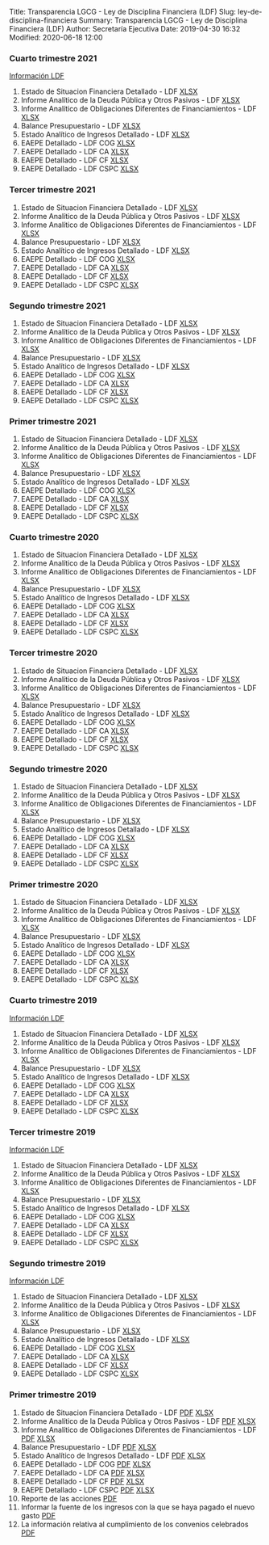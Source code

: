 Title: Transparencia LGCG - Ley de Disciplina Financiera (LDF)
Slug: ley-de-disciplina-financiera
Summary: Transparencia LGCG - Ley de Disciplina Financiera (LDF)
Author: Secretaría Ejecutiva
Date: 2019-04-30 16:32
Modified: 2020-06-18 12:00

### Cuarto trimestre 2021

[Información LDF](2019-10_12-00-informacion-ldf.pdf)


1. Estado de Situacion Financiera Detallado - LDF [XLSX](2021-4-1.xlsx)
2. Informe Analítico de la Deuda Pública y Otros Pasivos - LDF [XLSX](2021-4-2.xlsx)
3. Informe Analítico de Obligaciones Diferentes de Financiamientos - LDF [XLSX](2021-4-3.xlsx)
4. Balance Presupuestario - LDF [XLSX](2021-4-4.xlsx)
5. Estado Analítico de Ingresos Detallado - LDF [XLSX](2021-4-5.xlsx)
6. EAEPE Detallado - LDF COG [XLSX](2021-4-6.xlsx)
7. EAEPE Detallado - LDF CA [XLSX](2021-4-7.xlsx)
8. EAEPE Detallado - LDF CF [XLSX](2021-4-8.xlsx)
9. EAEPE Detallado - LDF CSPC [XLSX](2021-9-x.xlsx)

### Tercer trimestre 2021


1. Estado de Situacion Financiera Detallado - LDF [XLSX](2021-3-1.xlsx)
2. Informe Analítico de la Deuda Pública y Otros Pasivos - LDF [XLSX](2021-3-2.xlsx)
3. Informe Analítico de Obligaciones Diferentes de Financiamientos - LDF [XLSX](2021-3-3.xlsx)
4. Balance Presupuestario - LDF [XLSX](2021-3-4.xlsx)
5. Estado Analítico de Ingresos Detallado - LDF [XLSX](2021-3-5.xlsx)
6. EAEPE Detallado - LDF COG [XLSX](2021-3-6.xlsx)
7. EAEPE Detallado - LDF CA [XLSX](2021-3-7.xlsx)
8. EAEPE Detallado - LDF CF [XLSX](2021-3-8.xlsx)
9. EAEPE Detallado - LDF CSPC [XLSX](2021-9-x.xlsx)


### Segundo trimestre 2021



1. Estado de Situacion Financiera Detallado - LDF [XLSX](2021-2-1.xlsx)
2. Informe Analítico de la Deuda Pública y Otros Pasivos - LDF [XLSX](2021-2-2.xlsx)
3. Informe Analítico de Obligaciones Diferentes de Financiamientos - LDF [XLSX](2021-2-3.xlsx)
4. Balance Presupuestario - LDF [XLSX](2021-2-4.xlsx)
5. Estado Analítico de Ingresos Detallado - LDF [XLSX](2021-2-5.xlsx)
6. EAEPE Detallado - LDF COG [XLSX](2021-2-6.xlsx)
7. EAEPE Detallado - LDF CA [XLSX](2021-2-7.xlsx)
8. EAEPE Detallado - LDF CF [XLSX](2021-2-8.xlsx)
9. EAEPE Detallado - LDF CSPC [XLSX](2021-9-x.xlsx)


### Primer trimestre 2021


1. Estado de Situacion Financiera Detallado - LDF [XLSX](2021-1-1.xlsx)
2. Informe Analítico de la Deuda Pública y Otros Pasivos - LDF [XLSX](2021-1-2.xlsx)
3. Informe Analítico de Obligaciones Diferentes de Financiamientos - LDF [XLSX](2021-1-3.xlsx)
4. Balance Presupuestario - LDF [XLSX](2021-1-4.xlsx)
5. Estado Analítico de Ingresos Detallado - LDF [XLSX](2021-1-5.xlsx)
6. EAEPE Detallado - LDF COG [XLSX](2021-1-6.xlsx)
7. EAEPE Detallado - LDF CA [XLSX](2021-1-7.xlsx)
8. EAEPE Detallado - LDF CF [XLSX](2021-1-8.xlsx)
9. EAEPE Detallado - LDF CSPC [XLSX](2021-9-x.xlsx)

### Cuarto trimestre 2020

1. Estado de Situacion Financiera Detallado - LDF [XLSX](2020-4-1.xlsx)
2. Informe Analítico de la Deuda Pública y Otros Pasivos - LDF [XLSX](2020-4-2.xlsx)
3. Informe Analítico de Obligaciones Diferentes de Financiamientos - LDF [XLSX](2020-4-3.xlsx)
4. Balance Presupuestario - LDF [XLSX](2020-4-4.xlsx)
5. Estado Analítico de Ingresos Detallado - LDF [XLSX](2020-4-5.xlsx)
6. EAEPE Detallado - LDF COG [XLSX](2020-4-6.xlsx)
7. EAEPE Detallado - LDF CA [XLSX](2020-4-7.xlsx)
8. EAEPE Detallado - LDF CF [XLSX](2020-4-8.xlsx)
9. EAEPE Detallado - LDF CSPC [XLSX](2020-9-x.xlsx)

### Tercer trimestre 2020


1. Estado de Situacion Financiera Detallado - LDF [XLSX](2020-2-1.xlsx)
2. Informe Analítico de la Deuda Pública y Otros Pasivos - LDF [XLSX](2020-2-2.xlsx)
3. Informe Analítico de Obligaciones Diferentes de Financiamientos - LDF [XLSX](2020-2-3.xlsx)
4. Balance Presupuestario - LDF [XLSX](2020-2-4.xlsx)
5. Estado Analítico de Ingresos Detallado - LDF [XLSX](2020-2-5.xlsx)
6. EAEPE Detallado - LDF COG [XLSX](2020-2-6.xlsx)
7. EAEPE Detallado - LDF CA [XLSX](2020-2-7.xlsx)
8. EAEPE Detallado - LDF CF [XLSX](2020-2-8.xlsx)
9. EAEPE Detallado - LDF CSPC [XLSX](2020-9-x.xlsx)


### Segundo trimestre 2020



1. Estado de Situacion Financiera Detallado - LDF [XLSX](2020-1-1.xlsx)
2. Informe Analítico de la Deuda Pública y Otros Pasivos - LDF [XLSX](2020-1-2.xlsx)
3. Informe Analítico de Obligaciones Diferentes de Financiamientos - LDF [XLSX](2020-1-3.xlsx)
4. Balance Presupuestario - LDF [XLSX](2020-1-4.xlsx)
5. Estado Analítico de Ingresos Detallado - LDF [XLSX](2020-1-5.xlsx)
6. EAEPE Detallado - LDF COG [XLSX](2020-1-6.xlsx)
7. EAEPE Detallado - LDF CA [XLSX](2020-1-7.xlsx)
8. EAEPE Detallado - LDF CF [XLSX](2020-1-8.xlsx)
9. EAEPE Detallado - LDF CSPC [XLSX](2020-9-x.xlsx)


### Primer trimestre 2020

1. Estado de Situacion Financiera Detallado - LDF [XLSX](2020-01_03-01-estado-de-situacion-financiera-detallado-ldf.xlsx)
2. Informe Analítico de la Deuda Pública y Otros Pasivos - LDF [XLSX](2020-01_03-02-informe-analitico-de-la-deuda-publica-y-otros-pasivos-ldf.xlsx)
3. Informe Analítico de Obligaciones Diferentes de Financiamientos - LDF [XLSX](2020-01_03-03-informe-analitico-de-obligaciones-diferentes-de-financiamientos-ldf.xlsx)
4. Balance Presupuestario - LDF [XLSX](2020-01_03-04-balance-presupuestario-ldf.xlsx)
5. Estado Analítico de Ingresos Detallado - LDF [XLSX](2020-01_03-05-estado-analitico-de-ingresos-detallado-ldf.xlsx)
6. EAEPE Detallado - LDF COG [XLSX](2020-01_03-06-eaepe-detallado-ldf-cog.xlsx)
7. EAEPE Detallado - LDF CA [XLSX](2020-01_03-07-eaepe-detallado-ldf-ca.xlsx)
8. EAEPE Detallado - LDF CF [XLSX](2020-01_03-08-eaepe-detallado-ldf-cf.xlsx)
9. EAEPE Detallado - LDF CSPC [XLSX](2020-01_03-09-eaepe-detallado-ldf-cspc.xlsx)

### Cuarto trimestre 2019

[Información LDF](2019-10_12-00-informacion-ldf.pdf)

1. Estado de Situacion Financiera Detallado - LDF [XLSX](2019-10_12-01-estado-de-situacion-financiera-detallado-ldf.xlsx)
2. Informe Analítico de la Deuda Pública y Otros Pasivos - LDF [XLSX](2019-10_12-02-informe-analitico-de-la-deuda-publica-y-otros-pasivos-ldf.xlsx)
3. Informe Analítico de Obligaciones Diferentes de Financiamientos - LDF [XLSX](2019-10_12-03-informe-analitico-de-obligaciones-diferentes-de-financiamientos-ldf.xlsx)
4. Balance Presupuestario - LDF [XLSX](2019-10_12-04-balance-presupuestario-ldf.xlsx)
5. Estado Analítico de Ingresos Detallado - LDF [XLSX](2019-10_12-05-estado-analitico-de-ingresos-detallado-ldf.xlsx)
6. EAEPE Detallado - LDF COG [XLSX](2019-10_12-06-eaepe-detallado-ldf-cog.xlsx)
7. EAEPE Detallado - LDF CA [XLSX](2019-10_12-07-eaepe-detallado-ldf-ca.xlsx)
8. EAEPE Detallado - LDF CF [XLSX](2019-10_12-08-eaepe-detallado-ldf-cf.xlsx)
9. EAEPE Detallado - LDF CSPC [XLSX](2019-10_12-09-eaepe-detallado-ldf-cspc.xlsx)

### Tercer trimestre 2019

[Información LDF](2019-10_09-00-informacion-ldf.pdf)

1. Estado de Situacion Financiera Detallado - LDF [XLSX](2019-10_09-01-estado-de-situacion-financiera-detallado-ldf.xlsx)
2. Informe Analítico de la Deuda Pública y Otros Pasivos - LDF [XLSX](2019-10_09-02-informe-analitico-de-la-deuda-publica-y-otros-pasivos-ldf.xlsx)
3. Informe Analítico de Obligaciones Diferentes de Financiamientos - LDF [XLSX](2019-10_09-03-informe-analitico-de-obligaciones-diferentes-de-financiamientos-ldf.xlsx)
4. Balance Presupuestario - LDF [XLSX](2019-10_09-04-balance-presupuestario-ldf.xlsx)
5. Estado Analítico de Ingresos Detallado - LDF [XLSX](2019-10_09-05-estado-analitico-de-ingresos-detallado-ldf.xlsx)
6. EAEPE Detallado - LDF COG [XLSX](2019-10_09-06-eaepe-detallado-ldf-cog.xlsx)
7. EAEPE Detallado - LDF CA [XLSX](2019-10_09-07-eaepe-detallado-ldf-ca.xlsx)
8. EAEPE Detallado - LDF CF [XLSX](2019-10_09-08-eaepe-detallado-ldf-cf.xlsx)
9. EAEPE Detallado - LDF CSPC [XLSX](2019-10_09-09-eaepe-detallado-ldf-cspc.xlsx)


### Segundo trimestre 2019

[Información LDF](2019-04_06-00-informacion-ldf.pdf)

1. Estado de Situacion Financiera Detallado - LDF [XLSX](2019-04_06-01-estado-de-situacion-financiera-detallado-ldf.xlsx)
2. Informe Analítico de la Deuda Pública y Otros Pasivos - LDF [XLSX](2019-04_06-02-informe-analitico-de-la-deuda-publica-y-otros-pasivos-ldf.xlsx)
3. Informe Analítico de Obligaciones Diferentes de Financiamientos - LDF [XLSX](2019-04_06-03-informe-analitico-de-obligaciones-diferentes-de-financiamientos-ldf.xlsx)
4. Balance Presupuestario - LDF [XLSX](2019-04_06-04-balance-presupuestario-ldf.xlsx)
5. Estado Analítico de Ingresos Detallado - LDF [XLSX](2019-04_06-05-estado-analitico-de-ingresos-detallado-ldf.xlsx)
6. EAEPE Detallado - LDF COG [XLSX](2019-04_06-06-eaepe-detallado-ldf-cog.xlsx)
7. EAEPE Detallado - LDF CA [XLSX](2019-04_06-07-eaepe-detallado-ldf-ca.xlsx)
8. EAEPE Detallado - LDF CF [XLSX](2019-04_06-08-eaepe-detallado-ldf-cf.xlsx)
9. EAEPE Detallado - LDF CSPC [XLSX](2019-04_06-09-eaepe-detallado-ldf-cspc.xlsx)


### Primer trimestre 2019

1. Estado de Situacion Financiera Detallado - LDF [PDF](2019-01_03-01-estado-de-situacion-financiera-detallado-ldf.pdf) [XLSX](2019-01_03-01-estado-de-situacion-financiera-detallado-ldf.xlsx)
2. Informe Analítico de la Deuda Pública y Otros Pasivos - LDF [PDF](2019-01_03-02-informe-analitico-de-la-deuda-publica-y-otros-pasivos-ldf.pdf) [XLSX](2019-01_03-02-informe-analitico-de-la-deuda-publica-y-otros-pasivos-ldf.xlsx)
3. Informe Analítico de Obligaciones Diferentes de Financiamientos - LDF [PDF](2019-01_03-03-informe-analitico-de-obligaciones-diferentes-de-financiamientos-ldf.pdf) [XLSX](2019-01_03-03-informe-analitico-de-obligaciones-diferentes-de-financiamientos-ldf.xlsx)
4. Balance Presupuestario - LDF [PDF](2019-01_03-04-balance-presupuestario-ldf.pdf) [XLSX](2019-01_03-04-balance-presupuestario-ldf.xlsx)
5. Estado Analítico de Ingresos Detallado - LDF [PDF](2019-01_03-05-estado-analitico-de-ingresos-detallado-ldf.pdf) [XLSX](2019-01_03-05-estado-analitico-de-ingresos-detallado-ldf.xlsx)
6. EAEPE Detallado - LDF COG [PDF](2019-01_03-06-eaepe-detallado-ldf-cog.pdf) [XLSX](2019-01_03-06-eaepe-detallado-ldf-cog.xlsx)
7. EAEPE Detallado - LDF CA [PDF](2019-01_03-07-eaepe-detallado-ldf-ca.pdf) [XLSX](2019-01_03-07-eaepe-detallado-ldf-ca.xlsx)
8. EAEPE Detallado - LDF CF [PDF](2019-01_03-08-eaepe-detallado-ldf-cf.pdf) [XLSX](2019-01_03-08-eaepe-detallado-ldf-cf.xlsx)
9. EAEPE Detallado - LDF CSPC [PDF](2019-01_03-09-eaepe-detallado-ldf-cspc.pdf) [XLSX](2019-01_03-09-eaepe-detallado-ldf-cspc.xlsx)
10. Reporte de las acciones [PDF](2019-01_03-10-reporte-de-las-acciones.pdf)
11. Informar la fuente de los ingresos con la que se haya pagado el nuevo gasto [PDF](2019-01_03-11-informar-la-fuente-de-los-ingresos-con-la-que-se-haya-pagado-el-nuevo-gasto.pdf)
12. La información relativa al cumplimiento de los convenios celebrados [PDF](2019-01_03-12-la-informacion-relativa-al-cumplimiento-de-los-convenios-celebrados.pdf)
